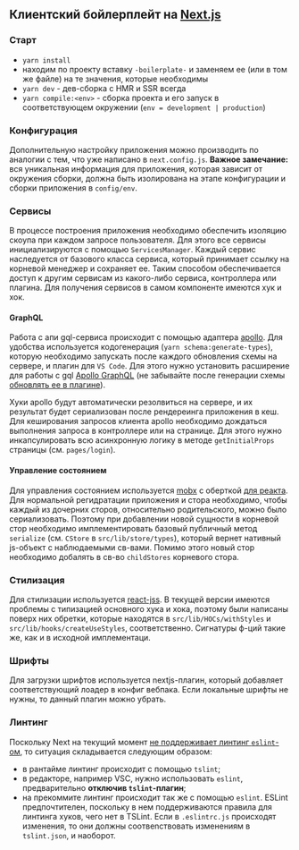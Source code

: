 ## Клиентский бойлерплейт на [Next.js](https://nextjs.org/docs/getting-started)

### Старт

- `yarn install`
- находим по проекту вставку `-boilerplate-` и заменяем ее (или в том же файле) на те значения, которые необходимы
- `yarn dev` - дев-сборка с HMR и SSR всегда
- `yarn compile:<env>` - сборка проекта и его запуск в соответствующем окружении (`env = development | production`)

### Конфигурация

Дополнительную настройку приложения можно производить по аналогии с тем, что уже написано в `next.config.js`. **Важное замечание:** вся уникальная информация для приложения, которая зависит от окружения сборки, должна быть изолирована на этапе конфигурации и сборки приложения в `config/env`.

### Сервисы

В процессе построения приложения необходимо обеспечить изоляцию скоупа при каждом запросе пользователя. Для этого все сервисы инициализируются с помощью `ServicesManager`. Каждый сервис наследуется от базового класса сервиса, который принимает ссылку на корневой менеджер и сохраняет ее. Таким способом обеспечивается доступ к другим сервисам из какого-либо сервиса, контроллера или плагина. Для получения сервисов в самом компоненте имеются хук и хок.

#### GraphQL

Работа с апи gql-сервиса происходит с помощью адаптера [apollo](https://www.apollographql.com/docs/react/). Для удобства используется кодогенерация (`yarn schema:generate-types`), которую необходимо запускать после каждого обновления схемы на сервере, и плагин для `VS Code`. Для этого нужно установить расширение для работы с gql [Apollo GraphQL](https://marketplace.visualstudio.com/items?itemName=apollographql.vscode-apollo) (не забывайте после генерации схемы [обновлять ее в плагине](https://github.com/apollographql/apollo-tooling/tree/master/packages/vscode-apollo#troubleshooting)).

Хуки apollo будут автоматически резолвиться на сервере, и их результат будет сериализован после рендереинга приложения в кеш. Для кеширования запросов клиента apollo необходимо дождаться выполнения запроса в контроллере или на странице. Для этого нужно инкапсулировать всю асинхронную логику в методе `getInitialProps` страницы (см. `pages/login`).

#### Управление состоянием

Для управления состоянием используется [mobx](https://mobx.js.org/README.html) с оберткой [для реакта](https://github.com/mobxjs/mobx-react). Для нормальной регидратации приложения и стора необходимо, чтобы каждый из дочерних сторов, относительно родительского, можно было сериализовать. Поэтому при добавлении новой сущности в корневой стор необходимо имплементировать базовый публичный метод `serialize` (см. `CStore` в `src/lib/store/types`), который вернет нативный js-объект с наблюдаемыми св-вами. Помимо этого новый стор необходимо добалять в св-во `childStores` корневого стора.

### Стилизация

Для стилизации используется [react-jss](https://cssinjs.org/react-jss/?v=v10.0.4). В текущей версии имеются проблемы с типизацией основного хука и хока, поэтому были написаны поверх них обретки, которые находятся в `src/lib/HOCs/withStyles` и `src/lib/hooks/createUseStyles`, соответственно. Сигнатуры ф-ций такие же, как и в исходной имплементаци.

### Шрифты

Для загрузки шрифтов используется nextjs-плагин, который добавляет соответствующий лоадер в конфиг вебпака. Если локальные шрифты не нужны, то данный плагин можно убрать.

### Линтинг

Поскольку Next на текущий момент [не поддерживает линтинг `eslint`-ом](https://github.com/zeit/next.js/issues/7936#issuecomment-568508782), то ситуация складывается следующим образом:

- в рантайме линтинг происходит с помощью `tslint`;
- в редакторе, например VSC, нужно использовать `eslint`, предварительно **отключив `tslint`-плагин**;
- на прекоммите линтинг происходит так же с помощью `eslint`.
  ESLint предпочтителен, поскольку в нем поддерживаются правила для линтинга хуков, чего нет в TSLint. Если в `.eslintrc.js` происходят изменения, то они должны соотвеnствовать изменениям в `tslint.json`, и наоборот.
